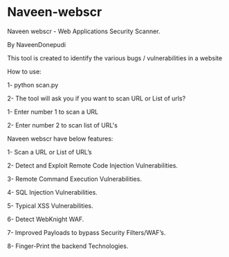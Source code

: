 # Naveen-webscr
Naveen webscr - Web Applications Security Scanner.

By NaveenDonepudi 

This tool is created to identify the various bugs / vulnerabilities in a website

How to use:

1- python scan.py

2- The tool will ask you if you want to scan URL or List of urls?

1- Enter number 1 to scan a URL

2- Enter number 2 to scan list of URL's

Naveen webscr have below features:

1- Scan a URL or List of URL’s

2- Detect and Exploit Remote Code Injection Vulnerabilities.

3- Remote Command Execution Vulnerabilities.

4-  SQL Injection Vulnerabilities.

5-  Typical XSS Vulnerabilities.

6- Detect WebKnight WAF.

7- Improved Payloads to bypass Security Filters/WAF’s.

8- Finger-Print the backend Technologies.


